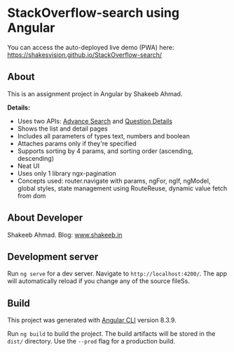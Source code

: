 # StackOverflow-search using Angular

You can access the auto-deployed live demo (PWA) here: https://shakesvision.github.io/StackOverflow-search/

## About

This is an assignment project in Angular by Shakeeb Ahmad. 

**Details:**

- Uses two APIs: [Advance Search](https://api.stackexchange.com/docs/advanced-search) and [Question Details](https://api.stackexchange.com/docs/questions-by-ids)
- Shows the list and detail pages
- Includes all parameters of types text, numbers and boolean
- Attaches params only if they're specified
- Supports sorting by 4 params, and sorting order (ascending, descending)
- Neat UI
- Uses only 1 library ngx-pagination
- Concepts used: router.navigate with params, ngFor, ngIf, ngModel, global styles, state management using RouteReuse, dynamic value fetch from dom

## About Developer

Shakeeb Ahmad. Blog: www.shakeeb.in

## Development server

Run `ng serve` for a dev server. Navigate to `http://localhost:4200/`. The app will automatically reload if you change any of the source fileSs.

## Build

This project was generated with [Angular CLI](https://github.com/angular/angular-cli) version 8.3.9.

Run `ng build` to build the project. The build artifacts will be stored in the `dist/` directory. Use the `--prod` flag for a production build.